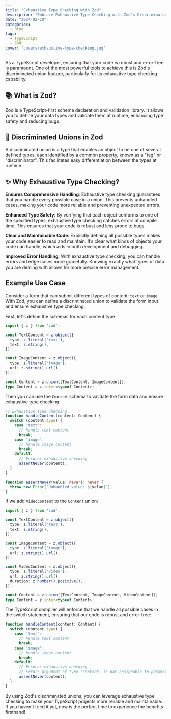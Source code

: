 ```yaml
---
title: "Exhaustive Type Checking with Zod"
description: "Embrace Exhaustive Type Checking with Zod's Discriminated Unions"
date: "2024-02-20"
categories:
  - blog
tags:
  - TypeScript
  - Zod
cover: "covers/exhaustive-type-checking.jpg"
---
```


As a TypeScript developer, ensuring that your code is robust and error-free is paramount. One of the most powerful tools
to achieve this is Zod's discriminated union feature, particularly for its exhaustive type checking capability.

## 📚 What is Zod?
Zod is a TypeScript-first schema declaration and validation library. It allows you to define your data types and
validate them at runtime, enhancing type safety and reducing bugs.
 
## 👮 Discriminated Unions in Zod
A discriminated union is a type that enables an object to be one of several defined types, each identified by a common
property, known as a "tag" or "discriminator". This facilitates easy differentiation between the types at runtime.

## ✨ Why Exhaustive Type Checking?

**Ensures Comprehensive Handling**: Exhaustive type checking guarantees that you handle every possible case in a union. This
prevents unhandled cases, making your code more reliable and preventing unexpected errors.

**Enhanced Type Safety**: By verifying that each object conforms to one of the specified types, exhaustive type checking
catches errors at compile time. This ensures that your code is robust and less prone to bugs.

**Clear and Maintainable Code**: Explicitly defining all possible types makes your code easier to read and maintain. It’s
clear what kinds of objects your code can handle, which aids in both development and debugging.

**Improved Error Handling**: With exhaustive type checking, you can handle errors and edge cases more gracefully. Knowing
exactly what types of data you are dealing with allows for more precise error management.

## Example Use Case

Consider a form that can submit different types of content: `text` or `image`. With Zod, you can define a
discriminated union to validate the form input and ensure exhaustive type checking.

First, let's define the schemas for each content type:

```ts
import { z } from 'zod';

const TextContent = z.object({
  type: z.literal('text'),
  text: z.string(),
});

const ImageContent = z.object({
  type: z.literal('image'),
  url: z.string().url(),
});

const Content = z.union([TextContent, ImageContent]);
type Content = z.infer<typeof Content>;
```

Then you can use the `Content` schema to validate the form data and ensure exhaustive type checking:

```ts
// Exhaustive type checking
function handleContent(content: Content) {
  switch (content.type) {
    case 'text':
      // handle text content
      break;
    case 'image':
      // handle image content
      break;
    default:
      // Ensures exhaustive checking
      assertNever(content); 
  }
}

function assertNever(value: never): never {
  throw new Error(`Unhandled value: ${value}`);
}
```

If we add `VideoContent` to the `Content` union: 

```ts
import { z } from 'zod';

const TextContent = z.object({
  type: z.literal('text'),
  text: z.string(),
});

const ImageContent = z.object({
  type: z.literal('image'),
  url: z.string().url(),
});

const VideoContent = z.object({
  type: z.literal('video'),
  url: z.string().url(),
  duration: z.number().positive(),
});

const Content = z.union([TextContent, ImageContent, VideoContent]);
type Content = z.infer<typeof Content>;
```

The TypeScript compiler will enforce that we handle all possible cases in the switch statement, ensuring that our code is robust and error-free:

```ts
function handleContent(content: Content) {
  switch (content.type) {
    case 'text':
      // handle text content
      break;
    case 'image':
      // handle image content
      break;
    default:
      // Ensures exhaustive checking
      // Error: Argument of type 'Content' is not assignable to parameter of type 'never'
      assertNever(content); 
  }
}
```

By using Zod's discriminated unions, you can leverage exhaustive type checking to make your TypeScript projects more
reliable and maintainable. If you haven't tried it yet, now is the perfect time to experience the benefits firsthand!
